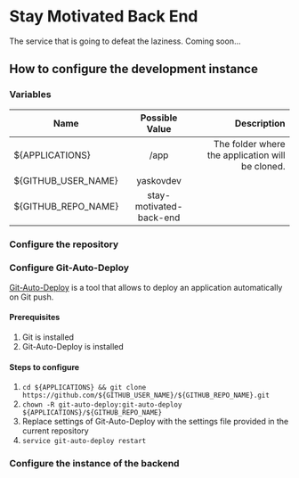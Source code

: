 # Stay Motivated Back End

The service that is going to defeat the laziness. Coming soon...

## How to configure the development instance

### Variables

| Name                | Possible Value               | Description  |
| -------------       |:-------------:               | -----:|
| ${APPLICATIONS}     | /app                         | The folder where the application will be cloned. |
| ${GITHUB_USER_NAME} | yaskovdev                    |       |
| ${GITHUB_REPO_NAME} | stay-motivated-back-end      |       |

### Configure the repository

### Configure Git-Auto-Deploy

[Git-Auto-Deploy](https://github.com/olipo186/Git-Auto-Deploy) is a tool that allows to deploy an application automatically on Git push.

#### Prerequisites

1. Git is installed
2. Git-Auto-Deploy is installed

#### Steps to configure

1. `cd ${APPLICATIONS} && git clone https://github.com/${GITHUB_USER_NAME}/${GITHUB_REPO_NAME}.git`
2. `chown -R git-auto-deploy:git-auto-deploy ${APPLICATIONS}/${GITHUB_REPO_NAME}`
3. Replace settings of Git-Auto-Deploy with the settings file provided in the current repository
4. `service git-auto-deploy restart`

### Configure the instance of the backend
